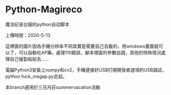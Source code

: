 # Python-Magireco
魔法纪录台服的python自动脚本

上傳時間：2020-5-13

這裡面的圖片因為手機分辨率不同其實是需要自己去截的，用windows畫圖就可以了，可以自動吃AP藥，處理110錯誤，腳本裡面的參數自調，其他的特殊情況處理自己複製粘貼去……

電腦Python3安裝上numpy和cv2，手機連接好USB打開開發者選項的USB調試，python fuck_magap.py走起。

本branch適用於三日月莊summervacation活動
